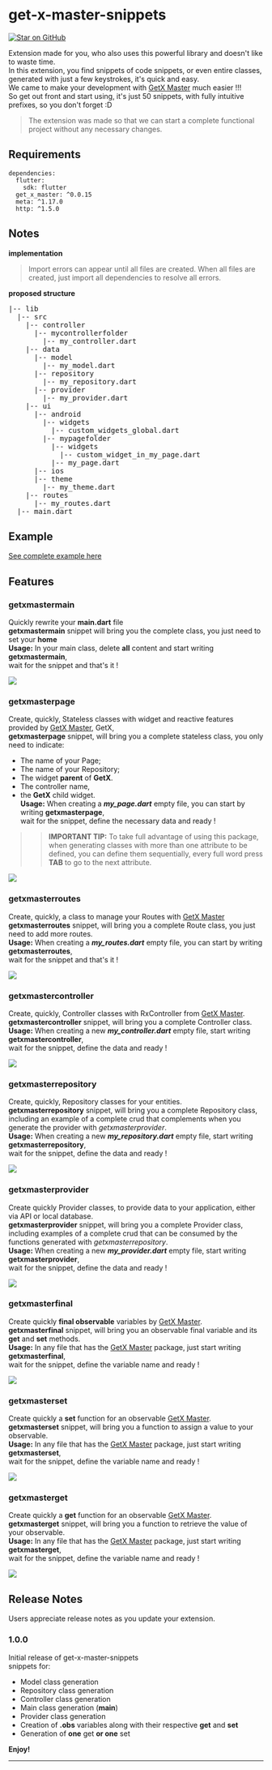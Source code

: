 # get-x-master-snippets
[![Star on GitHub](https://img.shields.io/github/stars/kauemurakami/get_snippets_extension.svg?style=flat&logo=github&colorB=deeppink&label=stars)](https://github.com/kauemurakami/get_snippets_extension)

Extension made for you, who also uses this powerful library and doesn't like to waste time.  
In this extension, you find snippets of code snippets, or even entire classes, generated with just a few keystrokes, it's quick and easy.  
We came to make your development with [GetX Master](https://pub.dev/packages/get_x_master) much easier !!!    
So get out front and start using, it's just 50 snippets, with fully intuitive prefixes, so you don't forget :D
> The extension was made so that we can start a complete functional project without any necessary changes.

## Requirements
```
dependencies:
  flutter:
    sdk: flutter
  get_x_master: ^0.0.15
  meta: ^1.17.0
  http: ^1.5.0
```
## Notes
**implementation**
>Import errors can appear until all files are created. 
>When all files are created, just import all dependencies to resolve all errors.  

**proposed structure**
<pre>
|-- lib
  |-- src
    |-- controller
      |-- mycontrollerfolder
        |-- my_controller.dart 
    |-- data
      |-- model
        |-- my_model.dart
      |-- repository
        |-- my_repository.dart
      |-- provider
        |-- my_provider.dart
    |-- ui
      |-- android
        |-- widgets
          |-- custom_widgets_global.dart
        |-- mypagefolder
          |-- widgets
            |-- custom_widget_in_my_page.dart
          |-- my_page.dart
      |-- ios
      |-- theme
        |-- my_theme.dart
    |-- routes
      |-- my_routes.dart
  |-- main.dart
</pre>

## Example
[See complete example here](https://github.com/kauemurakami/get_snippets_extension/tree/doc/examples)
## Features

### getxmastermain
Quickly rewrite your **main.dart** file  
**getxmastermain** snippet will bring you the complete class, you just need to set your **home**  
**Usage:** In your main class, delete **all** content and start writing **getxmastermain**,  
wait for the snippet and that's it !

![](examples/getmain.gif)

### getxmasterpage
Create, quickly, Stateless classes with widget and reactive features provided by [GetX Master](https://pub.dev/packages/get_x_master), GetX,  
**getxmasterpage** snippet, will bring you a complete stateless class, you only need to indicate:  
- The name of your Page;  
- The name of your Repository;  
- The widget **parent** of **GetX**.  
- The controller name,
- the **GetX** child widget.  
**Usage:** When creating a ***my_page.dart*** empty file, you can start by writing **getxmasterpage**,  
wait for the snippet, define the necessary data and ready !  
>> **IMPORTANT TIP:** To take full advantage of using this package, when generating classes with more than one attribute to be defined, you can define them sequentially, every full word press **TAB** to go to the next attribute.

![](examples/getpage.gif)

### getxmasterroutes
Create, quickly, a class to manage your Routes with [GetX Master](https://pub.dev/packages/get_x_master)  
**getxmasterroutes** snippet, will bring you a complete Route class, you just need to add more routes.  
**Usage:** When creating a ***my_routes.dart*** empty file, you can start by writing **getxmasterroutes**,  
wait for the snippet and that's it !

![](examples/getroutes.gif)

### getxmastercontroller
Create, quickly, Controller classes with RxController from [GetX Master](https://pub.dev/packages/get_x_master).  
**getxmastercontroller** snippet, will bring you a complete Controller class.  
**Usage:** When creating a new ***my_controller.dart*** empty file, start writing **getxmastercontroller**,  
wait for the snippet, define the data and ready !

![](examples/getcontroller.gif)

### getxmasterrepository
Create, quickly, Repository classes for your entities.  
**getxmasterrepository** snippet, will bring you a complete Repository class, including an example of a complete crud that complements when you generate the provider with *getxmasterprovider*.  
**Usage:** When creating a new ***my_repository.dart*** empty file, start writing **getxmasterrepository**,  
wait for the snippet, define the data and ready !

![](examples/getrepository.gif)

### getxmasterprovider
Create quickly Provider classes, to provide data to your application, either via API or local database.  
**getxmasterprovider** snippet, will bring you a complete Provider class, including examples of a complete crud that can be consumed by the functions generated with *getxmasterrepository*.  
**Usage:** When creating a new ***my_provider.dart*** empty file, start writing **getxmasterprovider**,  
wait for the snippet, define the data and ready !

![](examples/getprovider.gif)

### getxmasterfinal
Create quickly **final observable** variables by [GetX Master](https://pub.dev/packages/get_x_master).  
**getxmasterfinal** snippet, will bring you an observable final variable and its **get** and **set** methods.  
**Usage:** In any file that has the [GetX Master](https://pub.dev/packages/get_x_master) package, just start writing **getxmasterfinal**,  
wait for the snippet, define the variable name and ready !

![](examples/getfinal.gif)

### getxmasterset
Create quickly a **set** function for an observable [GetX Master](https://pub.dev/packages/get_x_master).  
**getxmasterset** snippet, will bring you a function to assign a value to your observable.  
**Usage:** In any file that has the [GetX Master](https://pub.dev/packages/get_x_master) package, just start writing **getxmasterset**,  
wait for the snippet, define the variable name and ready !

![](examples/getset.gif)

### getxmasterget
Create quickly a **get** function for an observable [GetX Master](https://pub.dev/packages/get_x_master).  
**getxmasterget** snippet, will bring you a function to retrieve the value of your observable.  
**Usage:** In any file that has the [GetX Master](https://pub.dev/packages/get_x_master) package, just start writing **getxmasterget**,  
wait for the snippet, define the variable name and ready !

![](examples/getget.gif)

## Release Notes

Users appreciate release notes as you update your extension.

### 1.0.0

Initial release of get-x-master-snippets  
snippets for:  
- Model class generation  
- Repository class generation  
- Controller class generation  
- Main class generation (**main**)  
- Provider class generation  
- Creation of **.obs** variables along with their respective **get** and **set**  
- Generation of **one** get **or one** set  


**Enjoy!**

-----------------------------------------------------------------------------------------------------------